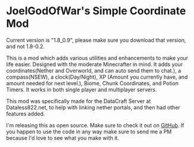 JoelGodOfWar's Simple Coordinate Mod
==============

Current version is "1.8_0.9", please make sure you download that version, and not 1.8-0.2.

This is a mod which adds various utilities and enhancements to make your life easier. Designed with the moderate Minecrafter in mind.
It adds your coordinates(Nether and Overworld, and can auto send them to chat.), a compass(NSEW), a clock(Day/Night), XP (Amount you currently have, and amount needed for next level.), Biome, Chunk Coordinates, and Potion Timers. It works in both single player and multiplayer servers.

This mod was specifically made for the DataCraft Server at Dataless822.net, to help with linking nether portals, and then had other features added.

I'm releasing this as open source. Make sure to check it out on [GitHub](https://github.com/JoelGodOfwar/joelsimplecoords/). If you happen to use the code in any way make sure to send me a PM because I'd love to see what you make with it.